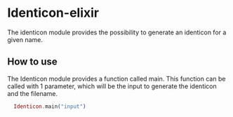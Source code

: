 # Identicon-elixir

The identicon module provides the possibility to generate an identicon for a given name.

## How to use

The Identicon module provides a function called main. This function can be called with 1 parameter, which will be the input to generate the identicon and the filename.

```elixir
  Identicon.main("input")
```
